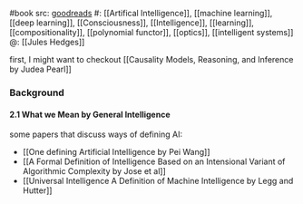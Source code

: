 #book 
src: [goodreads](https://www.goodreads.com/book/show/121825913-the-road-to-general-intelligence?ac=1&from_search=true&qid=kFraTA4so0&rank=1) 
#: [[Artifical Intelligence]], [[machine learning]], [[deep learning]], [[Consciousness]], [[Intelligence]], [[learning]], [[compositionality]], [[polynomial functor]], [[optics]], [[intelligent systems]]
@: [[Jules Hedges]]

first, I might want to checkout [[Causality Models, Reasoning, and Inference by Judea Pearl]]

### Background
####  2.1 What we Mean by General Intelligence
some papers that discuss ways  of defining AI:
- [[One defining Artificial Intelligence by Pei Wang]]
- [[A Formal Definition of Intelligence Based on an Intensional Variant of Algorithmic Complexity by Jose et al]]
- [[Universal Intelligence A Definition of Machine Intelligence by Legg and Hutter]]
